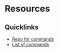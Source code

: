 # Resources

## Quicklinks

- [Repo for commands](https://github.com/raycast/script-commands)
- [List of commands](https://github.com/raycast/script-commands/commands/README.md)
